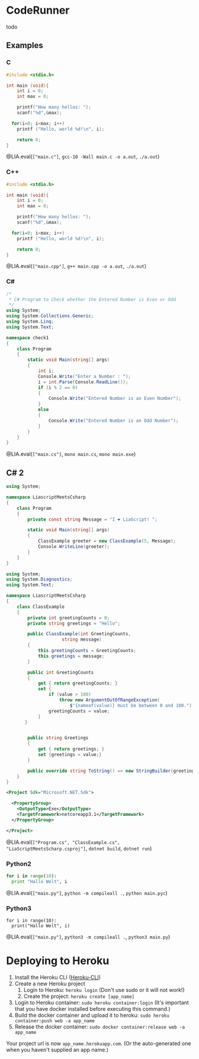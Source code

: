 <!--
author:   André Dietrich

email:    LiaScript@github.io

version:  0.0.1

language: en

narrator: US English Female

comment:  This template allows to run C, C++, C# code on a server, while
          communication with LiaScript-courses.

script:   https://cdn.jsdelivr.net/npm/phoenix-js@1.0.3/dist/glob/main.js

@LIA.eval: @LIA.eval_(@uid,`@0`,@1,@2)

@LIA.eval_
<script>
var hash = Math.random().toString(36).replace(/[^a-z]+/g, '')
var ROOT_SOCKET = 'wss://liarunner.herokuapp.com/socket'; // default path is /socket
var socket = new Socket(ROOT_SOCKET);
socket.connect(); // connect
var chan = socket.channel("lia:"+hash);

chan.on("service", (e) => {
  if (e.message.stderr)
    console.error(e.message.stderr)
  else if (e.message.stdout) {
    if (!e.message.stdout.startsWith("Warning: cannot switch "))
      console.log(e.message.stdout)
  }
  else if (e.message.exit) {
    console.debug(e.message.exit)
    send.lia("LIA: stop")
  }
})

var order = @1
var files = {}


if (order[0])
  files[order[0]] = `@input(0)`
if (order[1])
  files[order[1]] = `@input(1)`
if (order[2])
  files[order[2]] = `@input(2)`
if (order[3])
  files[order[3]] = `@input(3)`
if (order[4])
  files[order[4]] = `@input(4)`
if (order[5])
  files[order[5]] = `@input(5)`
if (order[6])
  files[order[6]] = `@input(6)`
if (order[7])
  files[order[7]] = `@input(7)`
if (order[8])
  files[order[8]] = `@input(8)`
if (order[9])
  files[order[9]] = `@input(9)`


chan.join()
.receive("ok", (e) => {
    chan.push("lia", {event_id: "@0", message: {start: "CodeRunner", settings: null}})
    .receive("ok", (e) => {
        chan.push("lia", {event_id: "@0", message: {files: files}})
        .receive("ok", (e) => {
            console.debug(e.message)
            chan.push("lia", {event_id: "@0", message: {compile: @2, order: order}})
            .receive("ok", (e) => {
                console.debug(e.message)
                chan.push("lia", {event_id: "@0", message: {execute: @3}})
                .receive("ok", (e) => {
                    //console.debug(e.message)
                    //console.clear()
                    send.lia("LIA: terminal")
                })
                .receive("error", (e) => {
                    console.err("could not start application => ", e)
                    chan.push("lia", {event_id: "@0", message: {stop: ""}})
                    send.lia("LIA: stop")
                })
            })
            .receive("error", (e) => {
                send.lia(e.message, e.details, false)
                chan.push("lia", {event_id: "@0", message: {stop: ""}})
                send.lia("LIA: stop")
            })
        })
        .receive("error", (e) => {
            lia.error("could not setup files => ", e)
            chan.push("lia", {event_id: "@0", message: {stop: ""}})
            send.lia("LIA: stop")
        })
    })
    .receive("error", (e) => {
        lia.error("could not start service => ", e)
        chan.push("lia", {event_id: "@0", message: {stop: ""}})
        send.lia("LIA: stop")
    })
})
.receive("error", (e) => { lia.error("channel join => ", e); });


send.handle("input", (e) => {
    chan.push("lia", {event_id: "@0", message: {input: e}})
})
send.handle("stop",  (e) => {
    chan.push("lia", {event_id: "@0", message: {stop: ""}})
});


"LIA: wait"
</script>


@end
-->

# CodeRunner

todo

## Examples


### C


```c
#include <stdio.h>

int main (void){
	int i = 0;
	int max = 0;

	printf("How many hellos: ");
	scanf("%d",&max);

  for(i=0; i<max; i++)
    printf ("Hello, world %d!\n", i);

	return 0;
}
```
@LIA.eval(`["main.c"]`, `gcc-10 -Wall main.c -o a.out`, `./a.out`)


### C++


```c
#include <stdio.h>

int main (void){
	int i = 0;
	int max = 0;

	printf("How many hellos: ");
	scanf("%d",&max);

  for(i=0; i<max; i++)
    printf ("Hello, world %d!\n", i);

	return 0;
}
```
@LIA.eval(`["main.cpp"]`, `g++ main.cpp -o a.out`, `./a.out`)

### C#


```csharp
/*
 * C# Program to Check whether the Entered Number is Even or Odd
 */
using System;
using System.Collections.Generic;
using System.Linq;
using System.Text;

namespace check1
{
    class Program
    {
        static void Main(string[] args)
        {
            int i;
            Console.Write("Enter a Number : ");
            i = int.Parse(Console.ReadLine());
            if (i % 2 == 0)
            {
                Console.Write("Entered Number is an Even Number");
            }
            else
            {
                Console.Write("Entered Number is an Odd Number");
            }
        }
    }
}
```
@LIA.eval(`["main.cs"]`, `mono main.cs`, `mono main.exe`)


## C# 2



```csharp           Program.cs
using System;

namespace LiascriptMeetsCsharp
{
    class Program
    {
        private const string Message = "I ❤ LiaScript! ";

        static void Main(string[] args)
        {
            ClassExample greeter = new ClassExample(5, Message);
            Console.WriteLine(greeter);
        }
    }
}
```
```csharp           -ClassExample.cs
using System;
using System.Diagnostics;
using System.Text;

namespace LiascriptMeetsCsharp
{
    class ClassExample
    {
        private int greetingCounts = 0;
        private string greetings = "Hello";

        public ClassExample(int GreetingCounts,
                     string message)
        {
            this.greetingCounts = GreetingCounts;
            this.greetings = message;
        }

        public int GreetingCounts
        {
            get { return greetingCounts; }
            set {
                if (value > 100)
                    throw new ArgumentOutOfRangeException(
                        $"{nameof(value)} must be between 0 and 100.");
                greetingCounts = value;
            }
       }


        public string Greetings
        {
            get { return greetings; }
            set {greetings = value;}
        }

        public override string ToString() => new StringBuilder(greetings.Length * greetingCounts).Insert(0, greetings, greetingCounts).ToString();
    }
}
```
``` xml           -LiaScriptMeetsScharp.csproj
<Project Sdk="Microsoft.NET.Sdk">

  <PropertyGroup>
    <OutputType>Exe</OutputType>
    <TargetFramework>netcoreapp3.1</TargetFramework>
  </PropertyGroup>

</Project>
```
@LIA.eval(`["Program.cs", "ClassExample.cs", "LiaScriptMeetsScharp.csproj"]`, `dotnet build`, `dotnet run`)

### Python2


```python
for i in range(10):
  print "Hallo Welt", i
```
@LIA.eval(`["main.py"]`, `python -m compileall .`, `python main.pyc`)


### Python3


```pythong
for i in range(10):
  print("Hallo Welt", i)
```
@LIA.eval(`["main.py"]`, `python3 -m compileall .`, `python3 main.py`)



# Deploying to Heroku

1. Install the Heroku CLI ([Heroku-CLI](https://devcenter.heroku.com/articles/heroku-cli))
2. Create a new Heroku project
    1. Login to Heroku: `heroku login` (Don't use sudo or it will not work!)
    2. Create the project: `heroku create [app_name]`
3. Login to Heroku container: `sudo heroku container:login` (It's important that you have docker installed before executing this command.)
4. Build the docker container and upload it to heroku: `sudo heroku container:push web -a app_name`
5. Release the docker container: `sudo docker container:release web -a app_name`

Your project url is now `app_name.herokuapp.com`. (Or the auto-generated one when you haven't supplied an app name.)
